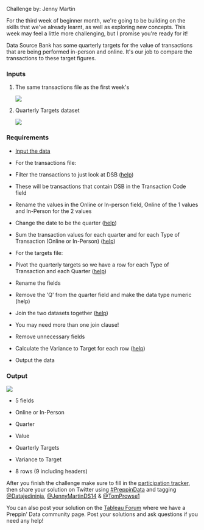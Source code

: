 ﻿Challenge by: Jenny Martin

For the third week of beginner month, we're going to be building on the skills that we've already learnt, as well as exploring new concepts. This week may feel a little more challenging, but I promise you're ready for it!

Data Source Bank has some quarterly targets for the value of transactions that are being performed in-person and online. It's our job to compare the transactions to these target figures.

### Inputs

1.  The same transactions file as the first week's
    
    [![](https://blogger.googleusercontent.com/img/a/AVvXsEi5t8Gjk3PuCXgJN9slk6ja37iyookPwAsuBVF3mPTrlH54H4Qpn1a3ailr1sA-Hb0JA8cEyPcZY8MbkflCEq9zPcLmzIimWXKxRuryUdAaqNJRMN3LDfUk5BnvEx-IiIpna4tH2NSZEAduoFhvzZbz9BC3WnGP1uYQx5TpaWUDWjvdkosAEzR017rRqQ=w640-h228)](https://blogger.googleusercontent.com/img/a/AVvXsEi5t8Gjk3PuCXgJN9slk6ja37iyookPwAsuBVF3mPTrlH54H4Qpn1a3ailr1sA-Hb0JA8cEyPcZY8MbkflCEq9zPcLmzIimWXKxRuryUdAaqNJRMN3LDfUk5BnvEx-IiIpna4tH2NSZEAduoFhvzZbz9BC3WnGP1uYQx5TpaWUDWjvdkosAEzR017rRqQ)
    
2.  Quarterly Targets dataset
    
    [![](https://blogger.googleusercontent.com/img/a/AVvXsEhJF9B74360AO-1fdIgkoIPnZU50hlCVfVw03PXf1HDh80iXcBsNZ3h4NGoCq9kJWwyLYKRAh9gK111L5L1T3DJ5zkdrHJM-D9RZBhBoHEVLExm5bizbkLV8qHb-utqUnnjuDox8nJbDIhrVOGWRlsX6InYCLFb5KXdZe6y-apnz8K2qmnDu3_EzI3DDg)](https://blogger.googleusercontent.com/img/a/AVvXsEhJF9B74360AO-1fdIgkoIPnZU50hlCVfVw03PXf1HDh80iXcBsNZ3h4NGoCq9kJWwyLYKRAh9gK111L5L1T3DJ5zkdrHJM-D9RZBhBoHEVLExm5bizbkLV8qHb-utqUnnjuDox8nJbDIhrVOGWRlsX6InYCLFb5KXdZe6y-apnz8K2qmnDu3_EzI3DDg)
    

### Requirements

-   [Input the data](https://drive.google.com/drive/folders/1zbaUf1c_tU1AQBATMB8mMZ28yoyiGRjo?usp=share_link)
-   For the transactions file:

-   Filter the transactions to just look at DSB ([help](https://www.youtube.com/watch?v=1V8c4hOFEUo&list=PL_t5OlLHbVGzjl3ygGsOnXbr9sxPOrogY&index=13))

-   These will be transactions that contain DSB in the Transaction Code field

-   Rename the values in the Online or In-person field, Online of the 1 values and In-Person for the 2 values
-   Change the date to be the quarter ([help](https://www.preppindata.com/howto/how-to-use-date-functions))
-   Sum the transaction values for each quarter and for each Type of Transaction (Online or In-Person) ([help](https://www.youtube.com/watch?v=oc7EXJsuDUE&themeRefresh=1))

-   For the targets file:

-   Pivot the quarterly targets so we have a row for each Type of Transaction and each Quarter ([help](https://www.youtube.com/watch?v=yfdNKfuXC-E&list=PL_t5OlLHbVGzjl3ygGsOnXbr9sxPOrogY&index=22))
-   Rename the fields
-   Remove the 'Q' from the quarter field and make the data type numeric (help)

-   Join the two datasets together ([help](https://www.youtube.com/watch?v=UblQU9zVgSk&list=PL_t5OlLHbVGzjl3ygGsOnXbr9sxPOrogY&index=24))

-   You may need more than one join clause!

-   Remove unnecessary fields
-   Calculate the Variance to Target for each row ([help](https://preppindata.blogspot.com/2020/01/how-tomake-calculations.html))
-   Output the data

### Output

[![](https://blogger.googleusercontent.com/img/a/AVvXsEj3vXKjBFRW66fnvwvL44tmvTXdu8C7S_rDUv06WLyM-mIlmh4ZZzbrk9pSGvTx_ZKGkA8_M2s3BtHfIyNAiv7lSq4vecdaLoMqJIcza8kTuMIsdrvQkq7RJ95twwkKjyisa9JlwjsIw_CceE6_7dRIdOkfmRhLSju1eoSFPHpZEuzoM2ohlWvgtA9rsQ)](https://blogger.googleusercontent.com/img/a/AVvXsEj3vXKjBFRW66fnvwvL44tmvTXdu8C7S_rDUv06WLyM-mIlmh4ZZzbrk9pSGvTx_ZKGkA8_M2s3BtHfIyNAiv7lSq4vecdaLoMqJIcza8kTuMIsdrvQkq7RJ95twwkKjyisa9JlwjsIw_CceE6_7dRIdOkfmRhLSju1eoSFPHpZEuzoM2ohlWvgtA9rsQ)

-   5 fields

-   Online or In-Person
-   Quarter
-   Value
-   Quarterly Targets
-   Variance to Target

-   8 rows (9 including headers)

After you finish the challenge make sure to fill in the [participation tracker](https://docs.google.com/forms/d/e/1FAIpQLSdZzudRXwUvjhWwNawwz1kGXcYeQ9gBnAhCOvlA7qEDknGu4A/viewform), then share your solution on Twitter using [#PreppinData](https://twitter.com/search?q=%23preppindata&src=typed_query) and tagging [@Datajedininja](https://twitter.com/Datajedininja), [@JennyMartinDS14](https://twitter.com/JennyMartinDS14) & [@TomProwse1](https://twitter.com/TomProwse1)

You can also post your solution on the [Tableau Forum](https://community.tableau.com/s/group/0F94T000000gQqoSAE/preppindata) where we have a Preppin' Data community page. Post your solutions and ask questions if you need any help!
